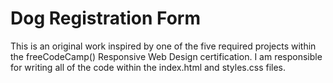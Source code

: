 # Dog Registration Form

This is an original work inspired by one of the five required projects within the freeCodeCamp() Responsive Web Design certification. I am responsible for writing all of the code within the index.html and styles.css files.
